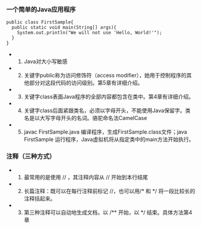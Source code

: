 ### 一个简单的Java应用程序
```
public class FirstSample{
  public static void main(String[] args){
    System.out.println("We will not use 'Hello, World!'");
  }
}
```
- 1. Java对大小写敏感
- 2. 关键字public称为访问修饰符（access modifier），她用于控制程序的其他部分对这段代码的访问级别。第5章有详细介绍。
- 3. 关键字class表面Java程序的全部内容都包含在类中。第4章有详细介绍。
- 4. 关键字class后面紧跟类名，必须以字母开头，不能使用Java保留字。类名是以大写字母开头的名词。骆驼命名法CamelCase
- 5. javac FirstSample.java 编译程序，生成FirstSample.class文件；java FirstSample 运行程序，Java虚拟机将从指定类中的main方法开始执行。
### 注释（三种方式）
- 1. 最常用的是使用 // ，其注释内容从 // 开始到本行结尾
- 2. 长篇注释：既可以在每行注释前标记 //，也可以用/* 和 */ 将一段比较长的注释括起来。
- 3. 第三种注释可以自动地生成文档，以 /** 开始，以 */ 结束。具体方法第4章
> 
